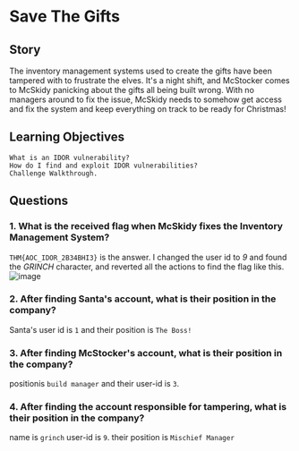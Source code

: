 # Save The Gifts
## Story

The inventory management systems used to create the gifts have been tampered with to frustrate the elves. It's a night shift, and McStocker comes to McSkidy panicking about the gifts all being built wrong. With no managers around to fix the issue, McSkidy needs to somehow get access and fix the system and keep everything on track to be ready for Christmas!

## Learning Objectives

    What is an IDOR vulnerability?
    How do I find and exploit IDOR vulnerabilities?
    Challenge Walkthrough.

## Questions
### 1. What is the received flag when McSkidy fixes the Inventory Management System?
 `THM{AOC_IDOR_2B34BHI3}` is the answer.
 I changed the user id to *9* and found the *GRINCH* character, and reverted all the actions to find the flag like this.
 ![image](https://github.com/pixie-nukes/Advent_Of_Cyber_3-2023-/assets/94845416/20c2f5c5-daf3-474a-9b7e-05eb9d428b0c)

### 2. After finding Santa's account, what is their position in the company?
Santa's user id is `1`
and their position is `The Boss!`

### 3. After finding McStocker's account, what is their position in the company?
positionis `build manager` and their user-id is `3`.

### 4. After finding the account responsible for tampering, what is their position in the company?
name is `grinch` user-id is `9`. 
their position is `Mischief Manager`
